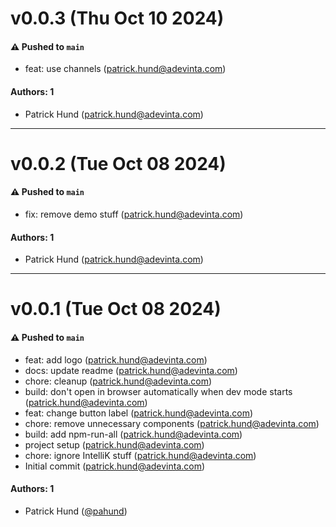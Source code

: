 # v0.0.3 (Thu Oct 10 2024)

#### ⚠️ Pushed to `main`

- feat: use channels (patrick.hund@adevinta.com)

#### Authors: 1

- Patrick Hund (patrick.hund@adevinta.com)

---

# v0.0.2 (Tue Oct 08 2024)

#### ⚠️ Pushed to `main`

- fix: remove demo stuff (patrick.hund@adevinta.com)

#### Authors: 1

- Patrick Hund (patrick.hund@adevinta.com)

---

# v0.0.1 (Tue Oct 08 2024)

#### ⚠️ Pushed to `main`

- feat: add logo (patrick.hund@adevinta.com)
- docs: update readme (patrick.hund@adevinta.com)
- chore: cleanup (patrick.hund@adevinta.com)
- build: don't open in browser automatically when dev mode starts (patrick.hund@adevinta.com)
- feat: change button label (patrick.hund@adevinta.com)
- chore: remove unnecessary components (patrick.hund@adevinta.com)
- build: add npm-run-all (patrick.hund@adevinta.com)
- project setup (patrick.hund@adevinta.com)
- chore: ignore IntelliK stuff (patrick.hund@adevinta.com)
- Initial commit (patrick.hund@adevinta.com)

#### Authors: 1

- Patrick Hund ([@pahund](https://github.com/pahund))
